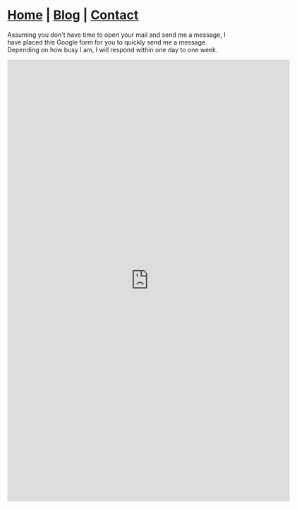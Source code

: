 # [Home](https://viaahmed.github.io) | [Blog](https://viaahmed.github.io/blog.html) | <u>[Contact](https://viaahmed.github.io)</u>

Assuming you don't have time to open your mail and send me a message, I have placed this Google form for you to quickly send me a message. Depending on how busy I am, I will respond within one day to one week.

<iframe src="https://docs.google.com/forms/d/e/1FAIpQLScE9lluCZTprUVTvKsuHinll9E_oXmHa_SERxldKYUrpfiysQ/viewform?embedded=true" width="640" height="1000" frameborder="0" marginheight="0" marginwidth="0">Loading…</iframe>